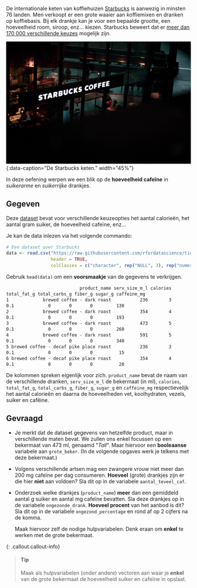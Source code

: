 De internationale keten van koffiehuizen <a href="https://nl.wikipedia.org/wiki/Starbucks" target="_blank">Starbucks</a> is aanwezig in minsten 76 landen. Men verkoopt er een grote waaier aan koffiemixen en dranken op koffiebasis. Bij elk drankje kan je voor een bepaalde grootte, een hoeveelheid room, siroop, enz... kiezen. Starbucks beweert dat er <a href="file:///home/dieter/Downloads/Starbucks_Infographic-1.pdf" target="_blank">meer dan 170 000 verschillende keuzes</a> mogelijk zijn.

![De Starbucks keten](media/june-andrei-george.jpg "Foto door June Andrei George op Unsplash."){:data-caption="De Starbucks keten." width="45%"}

In deze oefening werpen we een blik op de **hoeveelheid cafeïne** in  *suikerarme* en *suikerrijke* drankjes.

## Gegeven

Deze <a href="https://github.com/rfordatascience/tidytuesday/blob/master/data/2021/2021-12-21/starbucks.csv" target="_blank">dataset</a> bevat voor verschillende keuzeopties het aantal calorieën, het aantal gram suiker, de hoeveelheid cafeïne, enz...

Je kan de data inlezen via het volgende commando:

```R
# Een dataset over Starbucks
data <- read.csv("https://raw.githubusercontent.com/rfordatascience/tidytuesday/master/data/2021/2021-12-21/starbucks.csv", 
                 header = TRUE,
                 colClasses = c("character", rep("NULL", 3), rep("numeric", 3), rep("NULL",4), rep("numeric", 4)))
```

Gebruik `head(data)` om een **voorsmaakje** van de gegevens te verkrijgen.
```
                            product_name serv_size_m_l calories total_fat_g total_carbs_g fiber_g sugar_g caffeine_mg
1             brewed coffee - dark roast           236        3         0.1             0       0       0         130
2             brewed coffee - dark roast           354        4         0.1             0       0       0         193
3             brewed coffee - dark roast           473        5         0.1             0       0       0         260
4             brewed coffee - dark roast           591        5         0.1             0       0       0         340
5 brewed coffee - decaf pike place roast           236        3         0.1             0       0       0          15
6 brewed coffee - decaf pike place roast           354        4         0.1             0       0       0          20
```

De kolommen spreken eigenlijk voor zich. `product_name` bevat de naam van de verschillende dranken, `serv_size_m_l` de bekermaat (in ml), `calories`, `total_fat_g`, `total_carbs_g`, `fiber_g`, `sugar_g` en `caffeine_mg` respectievelijk het aantal calorieën en daarna de hoeveelheden vet, koolhydraten, vezels, suiker en cafëine.

## Gevraagd

- Je merkt dat de dataset gegevens van hetzelfde product, maar in verschillende maten bevat. We zullen ons enkel focussen op een bekermaat van 473 ml, genaamd "*Tall*". Maar hiervoor een **booleaanse** variabele aan `grote_beker`. (In de volgende opgaves werk je telkens met deze bekermaat.)

- Volgens verschillende artsen mag een zwangere vrouw niet meer dan 200 mg cafeïne per dag consumeren. **Hoeveel** (grote) drankjes zijn er die hier **niet** aan voldoen? Sla dit op in de variabele `aantal_teveel_caf`.

- Onderzoek welke drankjes (`product_name`) **meer** dan een gemiddeld aantal g suiker en aantal mg cafeïne bevatten. Sla deze drankjes op in de variabele `ongezonde_drank`. **Hoeveel procent** van het aanbod is dit? Sla dit op in de variabele `ongezond_percentage` en rond af op 2 cijfers na de komma.

  Maak hiervoor zelf de nodige hulpvariabelen. Denk eraan om **enkel** te werken met de grote bekermaat.

{: .callout.callout-info}
>#### Tip
> Maak als hulpvariabelen (onder andere) vectoren aan waar je **enkel** van de grote bekermaat de hoeveelheid suiker en cafeïne in opslaat.